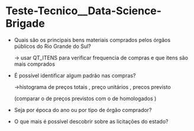 # Teste-Tecnico__Data-Science-Brigade

* Quais são os principais bens materiais comprados pelos órgãos públicos do Rio Grande do Sul?
  
  -> usar QT_ITENS para verificar frequencia de compras e que itens são mais comprados

* É possível identificar algum padrão nas compras?

  ->histograma de preços totais , preço unitários , precos previsto 
  
  (comparar o de preços previstos com o de homologados )
  
* Seja por época do ano ou por tipo de órgão comprador?
* O que mais é possível descobrir sobre as licitações do estado?

